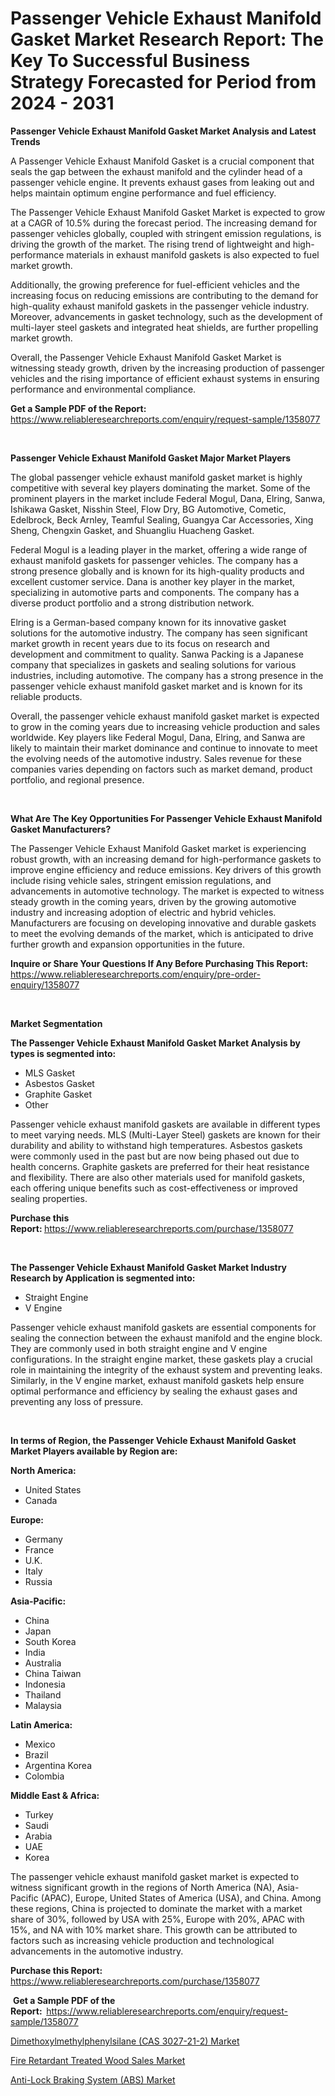 <p><h1>Passenger Vehicle Exhaust Manifold Gasket Market Research Report: The Key To Successful Business Strategy Forecasted for Period from 2024 - 2031</h1></p><p><strong>Passenger Vehicle Exhaust Manifold Gasket Market Analysis and Latest Trends</strong></p>
<p><p>A Passenger Vehicle Exhaust Manifold Gasket is a crucial component that seals the gap between the exhaust manifold and the cylinder head of a passenger vehicle engine. It prevents exhaust gases from leaking out and helps maintain optimum engine performance and fuel efficiency.</p><p>The Passenger Vehicle Exhaust Manifold Gasket Market is expected to grow at a CAGR of 10.5% during the forecast period. The increasing demand for passenger vehicles globally, coupled with stringent emission regulations, is driving the growth of the market. The rising trend of lightweight and high-performance materials in exhaust manifold gaskets is also expected to fuel market growth.</p><p>Additionally, the growing preference for fuel-efficient vehicles and the increasing focus on reducing emissions are contributing to the demand for high-quality exhaust manifold gaskets in the passenger vehicle industry. Moreover, advancements in gasket technology, such as the development of multi-layer steel gaskets and integrated heat shields, are further propelling market growth.</p><p>Overall, the Passenger Vehicle Exhaust Manifold Gasket Market is witnessing steady growth, driven by the increasing production of passenger vehicles and the rising importance of efficient exhaust systems in ensuring performance and environmental compliance.</p></p>
<p><strong>Get a Sample PDF of the Report:&nbsp;</strong> <a href="https://www.reliableresearchreports.com/enquiry/request-sample/1358077">https://www.reliableresearchreports.com/enquiry/request-sample/1358077</a></p>
<p>&nbsp;</p>
<p><strong>Passenger Vehicle Exhaust Manifold Gasket Major Market Players</strong></p>
<p><p>The global passenger vehicle exhaust manifold gasket market is highly competitive with several key players dominating the market. Some of the prominent players in the market include Federal Mogul, Dana, Elring, Sanwa, Ishikawa Gasket, Nisshin Steel, Flow Dry, BG Automotive, Cometic, Edelbrock, Beck Arnley, Teamful Sealing, Guangya Car Accessories, Xing Sheng, Chengxin Gasket, and Shuangliu Huacheng Gasket.</p><p>Federal Mogul is a leading player in the market, offering a wide range of exhaust manifold gaskets for passenger vehicles. The company has a strong presence globally and is known for its high-quality products and excellent customer service. Dana is another key player in the market, specializing in automotive parts and components. The company has a diverse product portfolio and a strong distribution network.</p><p>Elring is a German-based company known for its innovative gasket solutions for the automotive industry. The company has seen significant market growth in recent years due to its focus on research and development and commitment to quality. Sanwa Packing is a Japanese company that specializes in gaskets and sealing solutions for various industries, including automotive. The company has a strong presence in the passenger vehicle exhaust manifold gasket market and is known for its reliable products.</p><p>Overall, the passenger vehicle exhaust manifold gasket market is expected to grow in the coming years due to increasing vehicle production and sales worldwide. Key players like Federal Mogul, Dana, Elring, and Sanwa are likely to maintain their market dominance and continue to innovate to meet the evolving needs of the automotive industry. Sales revenue for these companies varies depending on factors such as market demand, product portfolio, and regional presence.</p></p>
<p>&nbsp;</p>
<p><strong>What Are The Key Opportunities For Passenger Vehicle Exhaust Manifold Gasket Manufacturers?</strong></p>
<p><p>The Passenger Vehicle Exhaust Manifold Gasket market is experiencing robust growth, with an increasing demand for high-performance gaskets to improve engine efficiency and reduce emissions. Key drivers of this growth include rising vehicle sales, stringent emission regulations, and advancements in automotive technology. The market is expected to witness steady growth in the coming years, driven by the growing automotive industry and increasing adoption of electric and hybrid vehicles. Manufacturers are focusing on developing innovative and durable gaskets to meet the evolving demands of the market, which is anticipated to drive further growth and expansion opportunities in the future.</p></p>
<p><strong>Inquire or Share Your Questions If Any Before Purchasing This Report:</strong> <a href="https://www.reliableresearchreports.com/enquiry/pre-order-enquiry/1358077">https://www.reliableresearchreports.com/enquiry/pre-order-enquiry/1358077</a></p>
<p>&nbsp;</p>
<p><strong>Market Segmentation</strong></p>
<p><strong>The Passenger Vehicle Exhaust Manifold Gasket Market Analysis by types is segmented into:</strong></p>
<p><ul><li>MLS Gasket</li><li>Asbestos Gasket</li><li>Graphite Gasket</li><li>Other</li></ul></p>
<p><p>Passenger vehicle exhaust manifold gaskets are available in different types to meet varying needs. MLS (Multi-Layer Steel) gaskets are known for their durability and ability to withstand high temperatures. Asbestos gaskets were commonly used in the past but are now being phased out due to health concerns. Graphite gaskets are preferred for their heat resistance and flexibility. There are also other materials used for manifold gaskets, each offering unique benefits such as cost-effectiveness or improved sealing properties.</p></p>
<p><strong>Purchase this Report:&nbsp;</strong><a href="https://www.reliableresearchreports.com/purchase/1358077">https://www.reliableresearchreports.com/purchase/1358077</a></p>
<p>&nbsp;</p>
<p><strong>The Passenger Vehicle Exhaust Manifold Gasket Market Industry Research by Application is segmented into:</strong></p>
<p><ul><li>Straight Engine</li><li>V Engine</li></ul></p>
<p><p>Passenger vehicle exhaust manifold gaskets are essential components for sealing the connection between the exhaust manifold and the engine block. They are commonly used in both straight engine and V engine configurations. In the straight engine market, these gaskets play a crucial role in maintaining the integrity of the exhaust system and preventing leaks. Similarly, in the V engine market, exhaust manifold gaskets help ensure optimal performance and efficiency by sealing the exhaust gases and preventing any loss of pressure.</p></p>
<p>&nbsp;</p>
<p><strong>In terms of Region, the Passenger Vehicle Exhaust Manifold Gasket Market Players available by Region are:</strong></p>
<p>
    <p> <strong> North America: </strong>
        <ul>
            <li>United States</li>
            <li>Canada</li>
        </ul>
        </p> 
    <p> <strong> Europe: </strong>
        <ul>
            <li>Germany</li>
            <li>France</li>
            <li>U.K.</li>
            <li>Italy</li>
            <li>Russia</li>
        </ul>
        </p> 
    <p> <strong> Asia-Pacific: </strong>
        <ul>
            <li>China</li>
            <li>Japan</li>
            <li>South Korea</li>
            <li>India</li>
            <li>Australia</li>
            <li>China Taiwan</li>
            <li>Indonesia</li>
            <li>Thailand</li>
            <li>Malaysia</li>
        </ul>
        </p> 
    <p> <strong> Latin America: </strong>
        <ul>
            <li>Mexico</li>
            <li>Brazil</li>
            <li>Argentina Korea</li>
            <li>Colombia</li>
        </ul>
        </p> 
    <p> <strong> Middle East & Africa: </strong>
        <ul>
            <li>Turkey</li>
            <li>Saudi</li>
            <li>Arabia</li>
            <li>UAE</li>
            <li>Korea</li>
        </ul>
    </p>
    </p>
<p><p>The passenger vehicle exhaust manifold gasket market is expected to witness significant growth in the regions of North America (NA), Asia-Pacific (APAC), Europe, United States of America (USA), and China. Among these regions, China is projected to dominate the market with a market share of 30%, followed by USA with 25%, Europe with 20%, APAC with 15%, and NA with 10% market share. This growth can be attributed to factors such as increasing vehicle production and technological advancements in the automotive industry.</p></p>
<p><strong>Purchase this Report: </strong><a href="https://www.reliableresearchreports.com/purchase/1358077">https://www.reliableresearchreports.com/purchase/1358077</a></p>
<p>&nbsp;<strong>Get a Sample PDF of the Report:&nbsp;&nbsp;</strong><a href="https://www.reliableresearchreports.com/enquiry/request-sample/1358077">https://www.reliableresearchreports.com/enquiry/request-sample/1358077</a></p>
<p><strong></strong></p>
<p><p><a href="https://view.publitas.com/reportprime-1/dimethoxylmethylphenylsilane-cas-3027-21-2-market-size-growth-outlook-from-2023-to-2030-projecting-at-markets-trends-analysis-by-application-regional-outlook-and-revenue/">Dimethoxylmethylphenylsilane (CAS 3027-21-2) Market</a></p><p><a href="https://view.publitas.com/reportprime-1/fire-retardant-treated-wood-sales-market-a-comprehensive-report-of-its-market-share-growth-trends-2023-2030/">Fire Retardant Treated Wood Sales Market</a></p><p><a href="https://view.publitas.com/reportprime-1/anti-lock-braking-system-abs-market-size-share-trends-analysis-report-by-material-by-type-by-end-user-by-region-and-segment-forecasts-2023-2030/">Anti-Lock Braking System (ABS) Market</a></p></p>
